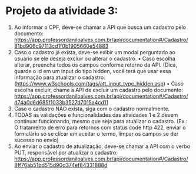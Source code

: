 # Projeto da atividade 3:
 

1. Ao informar o CPF, deve-se chamar a API que busca um cadastro pelo documento: https://app.professordaniloalves.com.br/api/documentation#/Cadastro/81bd906c97113cd1f0b1905660e54883
2. Caso o cadastro já exista, deve-se exibir um modal perguntado ao usuário se ele deseja excluir ou alterar o cadastro.
  • Caso escolha alterar, preencha todos os campos conforme retorno da API. (Dica, guarde o id em um input do tipo hidden, você terá que usar essa informação para atualizar o cadastro. (https://www.w3schools.com/tags/att_input_type_hidden.asp)
  • Caso escolha excluir, chame a API de excluir um cadastro pelo documento: https://app.professordaniloalves.com.br/api/documentation#/Cadastro/d74a0d6d685f1033b3527d7015a4cd11
3. Caso o cadastro NÃO exista, siga com o cadastro normalmente.
4. TODAS as validações e funcionalidades das atividades 1 e 2 devem continuar funcionando, mesmo que seja para atualizar o cadastro. (Ex.: O tratamento de erro para retornos com status code http 422, enviar o formulário só se clicar em aceitar o termo, limpar os campos se der sucesso no envio)
5. Ao enviar o cadastro de atualização, deve-se chamar a API com o verbo PUT, responsável por atualizar o cadastro: https://app.professordaniloalves.com.br/api/documentation#/Cadastro/8ff76ab51bd515d90d374ef84331888d
